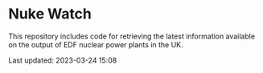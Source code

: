 # Nuke Watch

This repository includes code for retrieving the latest information available on the output of EDF nuclear power plants in the UK.

Last updated: 2023-03-24 15:08